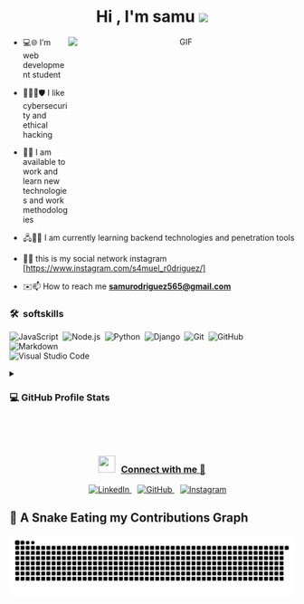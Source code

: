 <h1 align="center">Hi , I'm samu <img src="https://media.giphy.com/media/hvRJCLFzcasrR4ia7z/giphy.gif" width="35"></h1>
<a target="_blank" align="center">
  <img align="right" top="500" height="300" width="400" alt="GIF" src="https://media.giphy.com/media/SWoSkN6DxTszqIKEqv/giphy.gif">
</a>

- 💻🌐 I’m web development student 

- 👨🏻‍💻🛡️ I like cybersecurity and ethical hacking

- 💼🤝 I am available to work and learn new technologies and work methodologies

- 🖧🕵️‍♂️ I am currently learning backend technologies and penetration tools

- 💬📲 this is my social network instagram [https://www.instagram.com/s4muel_r0driguez/]

- ✉️📫 How to reach me **samurodriguez565@gmail.com**



### 🛠 &nbsp;softskills
![JavaScript](https://img.shields.io/badge/-JavaScript-05122A?style=flat&logo=javascript)&nbsp;
![Node.js](https://img.shields.io/badge/-Node.js-05122A?style=flat&logo=node.js)&nbsp;
![Python](https://img.shields.io/badge/-Python-05122A?style=flat&logo=python)&nbsp;
![Django](https://img.shields.io/badge/-Django-05122A?style=flat&logo=django&logoColor=092E20)&nbsp;
![Git](https://img.shields.io/badge/-Git-05122A?style=flat&logo=git)&nbsp;
![GitHub](https://img.shields.io/badge/-GitHub-05122A?style=flat&logo=github)&nbsp;
![Markdown](https://img.shields.io/badge/-Markdown-05122A?style=flat&logo=markdown)\
![Visual Studio Code](https://img.shields.io/badge/-Visual%20Studio%20Code-05122A?style=flat&logo=visual-studio-code&logoColor=007ACC)&nbsp;






<details><summary><h3>💻 GitHub Profile Stats</h3></summary>

<h3>My GitHub Stats</h3>
<img align="right" alt="Coding" width="300" src="https://cdn.dribbble.com/users/1277312/screenshots/14733298/media/39b1045e593737587dd60e42c8422d1f.gif">
<br>

<p><img align="left" src="https://github-readme-stats.vercel.app/api/top-langs?username=S4muel-Rodriguez&show_icons=true&theme=dark&locale=en&layout=compact" alt="S4muel-Rodriguez" /></p>

<br><br><br><br><br><br><br>
<p>&nbsp;<img align="left" src="https://github-readme-stats.vercel.app/api?username=S4muel-Rodriguez&show_icons=true&theme=dark&locale=en" alt="S4muel-Rodriguez" /></p>
<br><br><br><br><br><br><br><br><br><br>

<h4>Technologies I Work With or Want to Learn</h4>
<div align="center" class="icons-social" style="margin-left: 10px;">
  <a style="margin-left: 10px;" target="_blank" href="https://developer.mozilla.org/en-US/docs/Web/JavaScript">
    <img src="https://img.icons8.com/color/48/000000/javascript--v1.png" alt="JavaScript">
  </a>
  <a style="margin-left: 10px;" target="_blank" href="https://nodejs.org/">
    <img src="https://img.icons8.com/color/48/000000/nodejs.png" alt="Node.js">
  </a>
  <a style="margin-left: 10px;" target="_blank" href="https://www.python.org/">
    <img src="https://img.icons8.com/color/48/000000/python--v1.png" alt="Python">
  </a>
  <a style="margin-left: 10px;" target="_blank" href="https://www.djangoproject.com/">
    <img src="https://img.icons8.com/color/48/000000/django.png" alt="Django">
  </a>
  <a style="margin-left: 10px;" target="_blank" href="https://git-scm.com/">
    <img src="https://img.icons8.com/color/48/000000/git.png" alt="Git">
  </a>
  <a style="margin-left: 10px;" target="_blank" href="https://github.com/">
    <img src="https://img.icons8.com/material-outlined/48/000000/github.png" alt="GitHub">
  </a>
  <a style="margin-left: 10px;" target="_blank" href="https://code.visualstudio.com/">
    <img src="https://img.icons8.com/color/48/000000/visual-studio-code-2019.png" alt="VS Code">
  </a>
  <a style="margin-left: 10px;" target="_blank" href="https://www.microsoft.com/en-us/windows">
    <img src="https://img.icons8.com/color/48/000000/windows-10.png" alt="Windows">
  </a>
  <a style="margin-left: 10px;" target="_blank" href="https://www.linux.org/">
    <img src="https://img.icons8.com/color/48/000000/linux.png" alt="Linux">
  </a>
  <a style="margin-left: 10px;" target="_blank" href="https://www.postman.com/">
    <img src="https://img.icons8.com/external-tal-revivo-color-tal-revivo/48/000000/external-postman-is-the-only-complete-api-development-environment-logo-color-tal-revivo.png" alt="Postman">
  </a>
  <a style="margin-left: 10px;" target="_blank" href="https://www.docker.com/">
    <img src="https://img.icons8.com/color/48/000000/docker.png" alt="Docker">
  </a>
</div>

<h4>Pentesting Tools I Use or Want to Learn</h4>
<div align="center" class="icons-social" style="margin-left: 10px;">
  <a style="margin-left: 15px;" target="_blank" href="https://www.metasploit.com/">
    <img src="https://www.kali.org/tools/metasploit-framework/metasploit-framework-icon.png" alt="Metasploit" width="40">
    <span>Metasploit</span>
  </a>
  <a style="margin-left: 15px;" target="_blank" href="https://nmap.org/">
    <img src="https://upload.wikimedia.org/wikipedia/commons/6/6a/Nmap_logo.svg" alt="Nmap" width="40">
    <span>Nmap</span>
  </a>
  <a style="margin-left: 15px;" target="_blank" href="https://portswigger.net/burp">
    <img src="https://static.portswigger.net/images/logos/burp-suite-logo.svg" alt="Burp Suite" width="40">
    <span>Burp Suite</span>
  </a>
  <a style="margin-left: 15px;" target="_blank" href="https://www.wireshark.org/">
    <img src="https://upload.wikimedia.org/wikipedia/commons/d/db/Wireshark_Logo.svg" alt="Wireshark" width="40">
    <span>Wireshark</span>
  </a>
  <a style="margin-left: 15px;" target="_blank" href="https://www.maltego.com/">
    <img src="https://www.maltego.com/wp-content/uploads/2021/02/maltego-logo-white-blue.svg" alt="Maltego" width="40">
    <span>Maltego</span>
  </a>
  <a style="margin-left: 15px;" target="_blank" href="https://github.com/derv82/wifite2">
    <img src="https://img.icons8.com/color/48/000000/wifi.png" alt="Wifite" width="40">
    <span>Wifite</span>
  </a>
  <a style="margin-left: 15px;" target="_blank" href="https://tools.kali.org/social-engineering/set">
    <img src="https://www.kali.org/tools/set/social-engineering-toolkit-icon.png" alt="SET Toolkit" width="40">
    <span>SET Toolkit</span>
  </a>
  <a style="margin-left: 15px;" target="_blank" href="https://github.com/beefproject/beef">
    <img src="https://beefproject.com/images/beef.png" alt="BeEF" width="40">
    <span>BeEF</span>
  </a>
</div>



----

	
<div>
  <p align="center">
	<a href="https://github.com/S4muel-Rodriguez">
      		<img src="https://github.com/S4muel-Rodriguez" alt="GitHub Stats" />
  </p>
</div>
</details>

</br></br>



<h3 align="center" > <img src="https://media.giphy.com/media/iY8CRBdQXODJSCERIr/giphy.gif" width="30" height="30" style="margin-right: 10px;">Connect with me 🤝 </h3>

<p align="center">
  <div align="center" class="icons-social" style="margin-left: 10px;">
    <a style="margin-left: 10px;" target="_blank" href="https://www.linkedin.com/in/samu-rodr%C3%ADguez-77b24325a/">
      <img src="https://img.icons8.com/doodle/40/000000/linkedin--v2.png" alt="LinkedIn">
    </a>
    <a style="margin-left: 10px;" target="_blank" href="https://github.com/S4muel-Rodriguez">
      <img src="https://img.icons8.com/doodle/40/000000/github--v1.png" alt="GitHub">
    </a>
    <a style="margin-left: 10px;" target="_blank" href="https://www.instagram.com/s4muel_r0driguez/">
      <img src="https://img.icons8.com/doodle/40/000000/instagram-new--v2.png" alt="Instagram">
    </a>
  </div>
</p>


 
## 🐍 A Snake Eating my Contributions Graph
	
<p align = "center">
	<img src = "https://github.com/7oSkaaa/7oSkaaa/blob/output/github-contribution-grid-snake.svg?" alt = "Snake Game"/>
</p>
